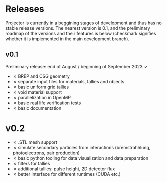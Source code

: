# Releases

Projector is currently in a beggining stages of development and thus has no stable release versions.
The nearest version is 0.1, and the preliminary roadmap of the versions and their features is below (checkmark signifies whether it is implemented in the main development branch).

## v0.1

Preliminary release: end of August / beginning of September 2023
✓

- ✗ BREP and CSG geometry
- ✗ separate input files for materials, tallies and objects
- ✗ basic uniform grid tallies
- ✗ void material support
- ✗ parallelization in OpenMP
- ✗ basic real life verification tests
- ✗ basic documentation

# v0.2

- ✗ .STL mesh support
- ✗ simulate secondary particles from interactions (bremstrahhlung, photoelectrons, pair production)
- ✗ basic python tooling for data visualization and data preparation
- ✗ filters for tallies
- ✗ additional tallies: pulse height, 2D detector flux
- ✗ better interface for different runtimes (CUDA etc.)
